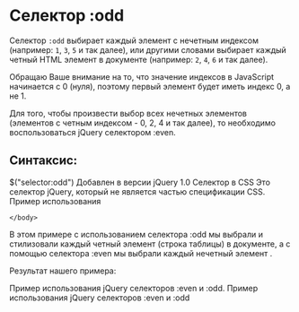 # Селектор :odd

Селектор `:odd` выбирает каждый элемент с нечетным индексом (например: `1`, `3`, `5` и так далее), или другими словами выбирает каждый четный HTML элемент в документе (например: `2`, `4`, `6` и так далее).

Обращаю Ваше внимание на то, что значение индексов в JavaScript начинается с 0 (нуля), поэтому первый элемент будет иметь индекс 0, а не 1.

Для того, чтобы произвести выбор всех нечетных элементов (элементов с четным индексом - 0, 2, 4 и так далее), то необходимо воспользоваться jQuery селектором :even.

## Синтаксис:

\$("selector:odd")
Добавлен в версии jQuery
1.0
Селектор в CSS
Это селектор jQuery, который не является частью спецификации CSS.
Пример использования

<!DOCTYPE html>
<html>
	<head>
		<title>Использование jQuery селекторов :odd и :even.</title>
		<script src = "https://ajax.googleapis.com/ajax/libs/jquery/3.1.0/jquery.min.js"></script>
		<script>
	$(document).ready(function(){
	  $("tr:even").css("background-color", "orangered"); // выбираем каждый нечетный элемент <tr> в документе
	  $("tr:odd").css("background-color", "orange");// выбираем каждый четный элемент <tr> в документе
	});
		</script>
	</head>
	<body>

    </body>

</html>
В этом примере с использованием селектора :odd мы выбрали и стилизовали каждый четный элемент <tr> (строка таблицы) в документе, а с помощью селектора :even мы выбрали каждый нечетный элемент <tr>.

Результат нашего примера:

Пример использования jQuery селекторов :even и :odd.
Пример использования jQuery селекторов :even и :odd
